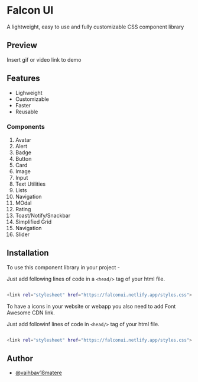 # Falcon UI

A lightweight, easy to use and fully customizable CSS component library

## Preview

Insert gif or video link to demo 


## Features

- Lighweight
- Customizable
- Faster
- Reusable

### Components 
 1. Avatar
 2. Alert
 3. Badge
 4. Button
 5. Card 
 6. Image
 7. Input
 8. Text Utilities
 9. Lists
 10. Navigation
 11. MOdal
 12. Rating
 13. Toast/Notify/Snackbar
 14. Simplified Grid
 15. Navigation
 16. Slider

## Installation

To use this component library in your project -

Just add following lines of code in a `<head/>` tag of your html file.

```bash 

<link rel="stylesheet" href="https://falconui.netlify.app/styles.css">


```

To have a icons in your website or webapp you also need to add Font Awesome CDN link.  

Just add followinf lines of code in `<head/>` tag of your html file.

```bash 

<link rel="stylesheet" href="https://falconui.netlify.app/styles.css">


```
## Author

- [@vaihbav18matere](https://github.com/vaibhav18matere)

